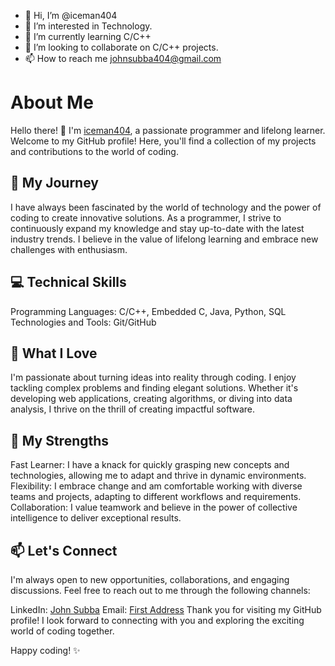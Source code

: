 - 👋 Hi, I’m @iceman404
- 👀 I’m interested in Technology.
- 🌱 I’m currently learning C/C++
- 💞️ I’m looking to collaborate on C/C++ projects.
- 📫 How to reach me johnsubba404@gmail.com
# About Me
Hello there! 👋 I'm <a href="https://iceman404.com/" target="_blank">iceman404</a>, a passionate programmer and lifelong learner. Welcome to my GitHub profile! Here, you'll find a collection of my projects and contributions to the world of coding.

## 🌟 My Journey
I have always been fascinated by the world of technology and the power of coding to create innovative solutions. As a programmer, I strive to continuously expand my knowledge and stay up-to-date with the latest industry trends. I believe in the value of lifelong learning and embrace new challenges with enthusiasm.

 ## 💻 Technical Skills
Programming Languages: C/C++, Embedded C, Java, Python, SQL
Technologies and Tools: Git/GitHub

## 🚀 What I Love
I'm passionate about turning ideas into reality through coding. I enjoy tackling complex problems and finding elegant solutions. Whether it's developing web applications, creating algorithms, or diving into data analysis, I thrive on the thrill of creating impactful software.

## 🌈 My Strengths
Fast Learner: I have a knack for quickly grasping new concepts and technologies, allowing me to adapt and thrive in dynamic environments.
Flexibility: I embrace change and am comfortable working with diverse teams and projects, adapting to different workflows and requirements.
Collaboration: I value teamwork and believe in the power of collective intelligence to deliver exceptional results.

<!--
## 📚 Open Source Contributions
I'm an active contributor to the open-source community and believe in the importance of giving back. You'll find some of my contributions and projects here on GitHub.
--->

## 📫 Let's Connect
I'm always open to new opportunities, collaborations, and engaging discussions. Feel free to reach out to me through the following channels:

LinkedIn: [John Subba](https://www.linkedin.com/in/john-subba-ic3man404/)
Email: [First Address](johnsubba404@gmail.com)
Thank you for visiting my GitHub profile! I look forward to connecting with you and exploring the exciting world of coding together.

Happy coding! ✨
<!---
iceman404/iceman404 is a ✨ special ✨ repository because its `README.md` (this file) appears on your GitHub profile.
You can click the Preview link to take a look at your changes.
--->
